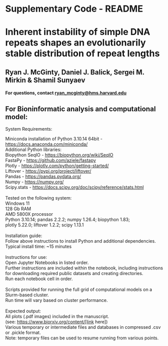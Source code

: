 # Supplementary Code - README

# Inherent instability of simple DNA repeats shapes an evolutionarily stable distribution of repeat lengths

## Ryan J. McGinty, Daniel J. Balick, Sergei M. Mirkin & Shamil Sunyaev

#### For questions, contact ryan_mcginty@hms.harvard.edu

## For Bioninformatic analysis and computational model:

System Requirements: <br>

Miniconda installation of Python 3.10.14	64bit    - https://docs.anaconda.com/miniconda/ <br>
Additional Python libraries: <br>
Biopython SeqIO		- https://biopython.org/wiki/SeqIO <br>
FastaPy			- https://github.com/aziele/fastapy <br>
Plotly			- https://plotly.com/python/getting-started/ <br>
Liftover		- https://pypi.org/project/liftover/ <br>
Pandas			- https://pandas.pydata.org/ <br>
Numpy			- https://numpy.org/ <br>
Scipy.stats		- https://docs.scipy.org/doc/scipy/reference/stats.html <br>
   <br>
Tested on the following system: <br>
	Windows 11   <br>
	128 Gb RAM   <br>
	AMD 5800X processor   <br>
	Python 3.10.14; pandas 2.2.2; numpy 1.26.4; biopython 1.83;   <br>
	plotly 5.22.0; liftover 1.2.2; scipy 1.13.1   <br>
 <br>
Installation guide: <br>
Follow above instructions to install Python and additional dependencies. <br>
Typical install time: ~15 minutes <br>
 <br>
Instructions for use: <br>
Open Jupyter Notebooks in listed order. <br>
Further instructions are included within the notebook, including instructions for downloading required public datasets and creating directories. <br>
Run each notebook cell in order. <br>
 <br>
Scripts provided for running the full grid of computational models on a Slurm-based cluster. <br>
Run time will vary based on cluster performance. <br>
 <br>
Expected output: <br>
All plots (.pdf images) included in the manuscript. <br>
(see: https://www.biorxiv.org/content/[link here]) <br>
Various temporary or intermediate files and databases in compressed .csv or .pickle format. <br>
Note: temporary files can be used to resume running from various points. <br>
